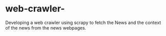 # web-crawler-
Developing a web crawler using scrapy to fetch the News and the context of the news from the news webpages.
